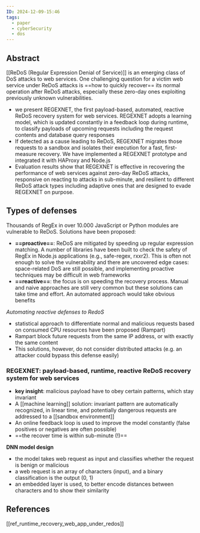 ```yaml
---
ID: 2024-12-09-15:46
tags:
  - paper
  - cyberSecurity
  - dos
---
```

## Abstract

[[ReDoS (Regular Expression Denial of Service)]] is an emerging class of DoS attacks to web services. One challenging question for a victim web service under ReDoS attacks is ==how to quickly recover== its normal operation after ReDoS attacks, especially these zero-day ones exploiting previously unknown vulnerabilities.
-  we present REGEXNET, the first payload-based, automated, reactive ReDoS recovery system for web services. REGEXNET adopts a learning model, which is updated constantly in a feedback loop during runtime, to classify payloads of upcoming requests including the request contents and database query responses
- If detected as a cause leading to ReDoS, REGEXNET migrates those requests to a sandbox and isolates their execution for a fast, first-measure recovery. We have implemented a REGEXNET prototype and integrated it with HAProxy and Node.js
- Evaluation results show that REGEXNET is effective in recovering the performance of web services against zero-day ReDoS attacks, responsive on reacting to attacks in sub-minute, and resilient to different ReDoS attack types including adaptive ones that are designed to evade REGEXNET on purpose.

## Types of defenses

Thousands of RegEx in over 10.000 JavaScript or Python modules are vulnerable to ReDoS.
Solutions have been proposed:
- **==proactive==**: ReDoS are mitigated by speeding up regular expression matching. A number of libraries have been built to check the safety of RegEx in Node.js applications (e.g., safe-regex, rxxr2). This is often not enough to solve the vulnerability and there are uncovered edge cases: space-related DoS are still possible, and implementing proactive techniques may be difficult in web frameworks
- **==reactive==**: the focus is on speeding the recovery process. Manual and naive approaches are still very common but these solutions can take time and effort. An automated approach would take obvious benefits

*Automating reactive defenses to RedoS*
- statistical approach to differentiate normal and malicious requests based on consumed CPU resources have been proposed (Rampart)
- Rampart block future requests from the same IP address, or with exactly the same content
- This solutions, however, do not consider distributed attacks (e.g. an attacker could bypass this defense easily)

### REGEXNET: payload-based, runtime, reactive ReDoS recovery system for web services
-  **key insight**: malicious payload have to obey certain patterns, which stay invariant
- A [[machine learning]] solution: invariant pattern are automatically recognized, in linear time, and potentially dangerous requests are addressed to a [[sandbox environment]]
- An online feedback loop is used to improve the model constantly (false positives or negatives are often possible)
- ==the recover time is within sub-minute (!)==

**DNN model design**
- the model takes web request as input and classifies whether the request is benign or malicious
- a web request is an array of characters (input), and a binary classification is the output (0, 1)
- an embedded layer is used, to better encode distances between characters and to show their similarity
## References
[[ref_runtime_recovery_web_app_under_redos]]